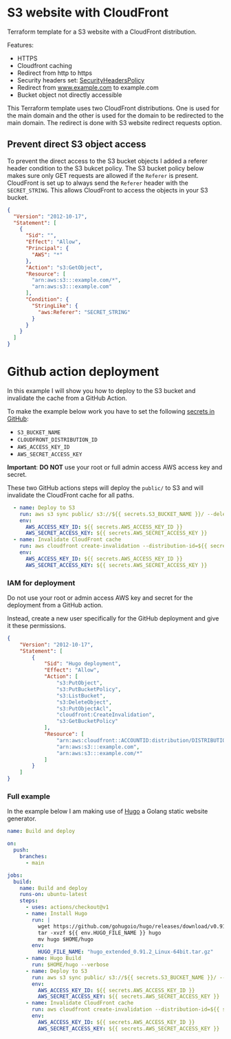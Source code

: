 # S3 website with CloudFront

Terraform template for a S3 website with a CloudFront distribution.

Features:
- HTTPS
- Cloudfront caching
- Redirect from http to https
- Security headers set: [SecurityHeadersPolicy](https://docs.aws.amazon.com/AmazonCloudFront/latest/DeveloperGuide/using-managed-response-headers-policies.html#managed-response-headers-policies-security)
- Redirect from www.example.com to example.com
- Bucket object not directly accessible

This Terraform template uses two CloudFront distributions. One is used for the main domain and the other is used for the domain to be redirected to the main domain. The redirect is done with S3 website redirect requests option. 

## Prevent direct S3 object access

To prevent the direct access to the S3 bucket objects I added a referer header condition to the S3 bukcet policy.
The S3 bucket policy below makes sure only GET requests are allowed if the `Referer` is present.
CloudFront is set up to always send the `Referer` header with the `SECRET_STRING`. This allows CloudFront to access the objects in your S3 bucket.

```json
{
  "Version": "2012-10-17",
  "Statement": [
    {
      "Sid": "",
      "Effect": "Allow",
      "Principal": {
        "AWS": "*"
      },
      "Action": "s3:GetObject",
      "Resource": [
        "arn:aws:s3:::example.com/*",
        "arn:aws:s3:::example.com"
      ],
      "Condition": {
        "StringLike": {
          "aws:Referer": "SECRET_STRING"
        }
      }
    }
  ]
}
```

# Github action deployment
In this example I will show you how to deploy to the S3 bucket and invalidate the cache from a GitHub Action.

To make the example below work you have to set the following [secrets in GitHub](https://docs.github.com/en/actions/security-guides/encrypted-secrets):
- `S3_BUCKET_NAME` 
- `CLOUDFRONT_DISTRIBUTION_ID`
- `AWS_ACCESS_KEY_ID`
- `AWS_SECRET_ACCESS_KEY`

**Important**: **DO NOT** use your root or full admin access AWS access key and secret. 

These two GitHub actions steps will deploy the `public/` to S3 and will invalidate the CloudFront cache for all paths.
```yaml
  - name: Deploy to S3
    run: aws s3 sync public/ s3://${{ secrets.S3_BUCKET_NAME }}/ --delete --region INSERT_YOUR_AWS_REGION_HERE
    env:
      AWS_ACCESS_KEY_ID: ${{ secrets.AWS_ACCESS_KEY_ID }}
      AWS_SECRET_ACCESS_KEY: ${{ secrets.AWS_SECRET_ACCESS_KEY }}
  - name: Invalidate CloudFront cache
    run: aws cloudfront create-invalidation --distribution-id=${{ secrets.CLOUDFRONT_DISTRIBUTION_ID }} --paths='/*' --region INSERT_YOUR_AWS_REGION_HERE
    env:
      AWS_ACCESS_KEY_ID: ${{ secrets.AWS_ACCESS_KEY_ID }}
      AWS_SECRET_ACCESS_KEY: ${{ secrets.AWS_SECRET_ACCESS_KEY }}
```

### IAM for deployment

Do not use your root or admin access AWS key and secret for the deployment from a GitHub action.

Instead, create a new user specifically for the GitHub deployment and give it these permissions. 

```json
{
    "Version": "2012-10-17",
    "Statement": [
        {
            "Sid": "Hugo deployment",
            "Effect": "Allow",
            "Action": [
                "s3:PutObject",
                "s3:PutBucketPolicy",
                "s3:ListBucket",
                "s3:DeleteObject",
                "s3:PutObjectAcl",
                "cloudfront:CreateInvalidation",
                "s3:GetBucketPolicy"
            ],
            "Resource": [
                "arn:aws:cloudfront::ACCOUNTID:distribution/DISTRIBUTIONID",
                "arn:aws:s3:::example.com",
                "arn:aws:s3:::example.com/*"
            ]
        }
    ]
}
```

### Full example
In the example below I am making use of [Hugo](https://gohugo.io/) a Golang static website generator.
```yaml
name: Build and deploy

on:
  push:
    branches:
      - main

jobs:
  build:
    name: Build and deploy
    runs-on: ubuntu-latest
    steps:
      - uses: actions/checkout@v1
      - name: Install Hugo
        run: |
          wget https://github.com/gohugoio/hugo/releases/download/v0.91.2/${{ env.HUGO_FILE_NAME }}
          tar -xvzf ${{ env.HUGO_FILE_NAME }} hugo
          mv hugo $HOME/hugo
        env:
          HUGO_FILE_NAME: "hugo_extended_0.91.2_Linux-64bit.tar.gz"
      - name: Hugo Build
        run: $HOME/hugo --verbose
      - name: Deploy to S3
        run: aws s3 sync public/ s3://${{ secrets.S3_BUCKET_NAME }}/ --delete --region INSERT_YOUR_AWS_REGION_HERE
        env:
          AWS_ACCESS_KEY_ID: ${{ secrets.AWS_ACCESS_KEY_ID }}
          AWS_SECRET_ACCESS_KEY: ${{ secrets.AWS_SECRET_ACCESS_KEY }}
      - name: Invalidate CloudFront cache
        run: aws cloudfront create-invalidation --distribution-id=${{ secrets.CLOUDFRONT_DISTRIBUTION_ID }} --paths='/*' --region INSERT_YOUR_AWS_REGION_HERE
        env:
          AWS_ACCESS_KEY_ID: ${{ secrets.AWS_ACCESS_KEY_ID }}
          AWS_SECRET_ACCESS_KEY: ${{ secrets.AWS_SECRET_ACCESS_KEY }}
```
